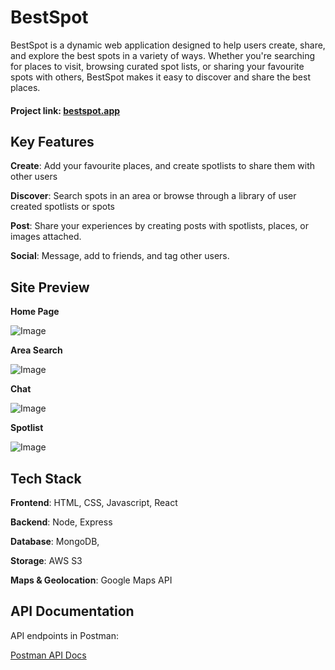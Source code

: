 # BestSpot

BestSpot is a dynamic web application designed to help users create, share, and explore the best spots in a variety of ways. Whether you're searching for places to visit, browsing curated spot lists, or sharing your favourite spots with others, BestSpot makes it easy to discover and share the best places.

#### Project link: [bestspot.app](https://bestspot.app)  

## Key Features

**Create**: Add your favourite places, and create spotlists to share them with other users

**Discover**: Search spots in an area or browse through a library of user created spotlists or spots

**Post**: Share your experiences by creating posts with spotlists, places, or images attached.

**Social**: Message, add to friends, and tag other users.

## Site Preview

**Home Page**

![Image](https://github.com/user-attachments/assets/6f4c9219-0877-4aa2-8425-20962bac42f4)

**Area Search**

![Image](https://github.com/user-attachments/assets/d76b2e0b-870c-4160-801c-22fad221bba1)

**Chat**

![Image](https://github.com/user-attachments/assets/302b9b63-afae-43f9-a7d2-bc5113b80286)

**Spotlist**

![Image](https://github.com/user-attachments/assets/610900e9-884e-4d9d-b8db-eecb4a4a58f7)


## Tech Stack

**Frontend**: HTML, CSS, Javascript, React

**Backend**: Node, Express

**Database**: MongoDB,

**Storage**: AWS S3

**Maps & Geolocation**: Google Maps API

##  API Documentation  

API endpoints in Postman:

[Postman API Docs](https://documenter.getpostman.com/view/37021882/2sAYdeNC6t)
